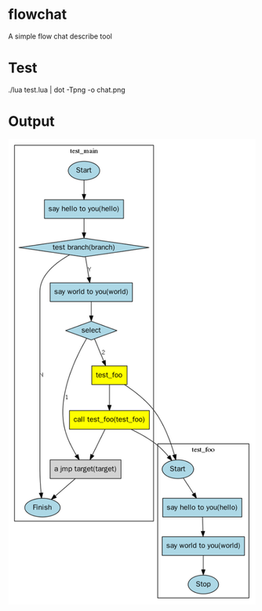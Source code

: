 # flowchat
A simple flow chat describe tool

# Test

./lua test.lua | dot -Tpng -o chat.png

# Output

![chat.png](chat.png)

